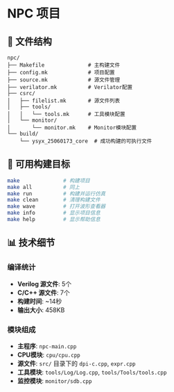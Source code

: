 # NPC 项目

## 📁 文件结构

```
npc/
├── Makefile              # 主构建文件
├── config.mk             # 项目配置
├── source.mk             # 源文件管理
├── verilator.mk          # Verilator配置
├── csrc/
│   ├── filelist.mk       # 源文件列表
│   ├── tools/
│   │   └── tools.mk      # 工具模块配置
│   └── monitor/
│       └── monitor.mk    # Monitor模块配置
└── build/
    └── ysyx_25060173_core  # 成功构建的可执行文件
```

## 🚀 可用构建目标

```bash
make              # 构建项目
make all          # 同上
make run          # 构建并运行仿真
make clean        # 清理构建文件
make wave         # 打开波形查看器
make info         # 显示项目信息
make help         # 显示帮助信息
```
## 📊 技术细节

### 编译统计
- **Verilog 源文件**: 5个
- **C/C++ 源文件**: 7个
- **构建时间**: ~14秒
- **输出大小**: 458KB

### 模块组成
- **主程序**: `npc-main.cpp`
- **CPU模块**: `cpu/cpu.cpp`
- **源文件**: `src/` 目录下的 `dpi-c.cpp`, `expr.cpp`
- **工具模块**: `tools/Log/Log.cpp`, `tools/Tools/tools.cpp`
- **监控模块**: `monitor/sdb.cpp`
